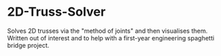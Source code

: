 # 2D-Truss-Solver
Solves 2D trusses via the "method of joints" and then visualises them.
Written out of interest and to help with a first-year engineering spaghetti bridge project. 
